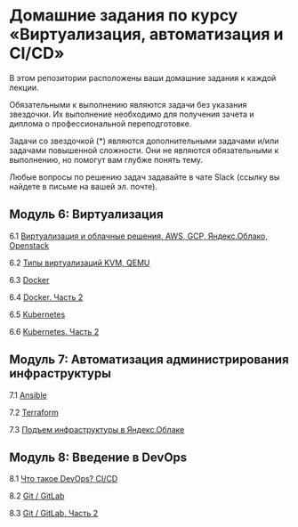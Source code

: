 # Домашние задания по курсу «Виртуализация, автоматизация и CI/CD» 

В этом репозитории расположены ваши домашние задания к каждой лекции. 

Обязательными к выполнению являются задачи без указания звездочки. Их выполнение необходимо для получения зачета и диплома о профессиональной переподготовке.

Задачи со звездочкой (*) являются дополнительными задачами и/или задачами повышенной сложности. Они не являются обязательными к выполнению, но помогут вам глубже понять тему.

Любые вопросы по решению задач задавайте в чате Slack (ссылку вы найдете в письме на вашей эл. почте).


## Модуль 6: Виртуализация

6.1 [Виртуализация и облачные решения. AWS, GCP, Яндекс.Облако, Openstack](https://github.com/netology-code/sdvps-homeworks/blob/main/6-1.md)

6.2 [Типы виртуализаций KVM, QEMU]()

6.3 [Docker](https://github.com/netology-code/sdvps-homeworks/blob/main/6-03.md)

6.4 [Docker. Часть 2]()

6.5 [Kubernetes]()

6.6 [Kubernetes. Часть 2]()


## Модуль 7: Автоматизация администрирования инфраструктуры

7.1 [Ansible]()

7.2 [Terraform]()

7.3 [Подъем инфраструктуры в Яндекс.Облаке]()

## Модуль 8: Введение в DevOps

8.1 [Что такое DevOps? CI/CD]()

8.2 [Git / GitLab]()

8.3 [Git / GitLab. Часть 2]()
